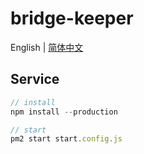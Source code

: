 # bridge-keeper

English | [简体中文](README_CN.md)

## Service
```javascript
// install
npm install --production

// start
pm2 start start.config.js
```